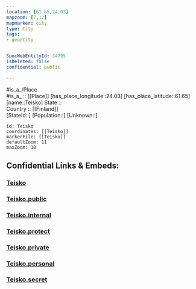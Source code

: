 ```yaml
---
location: [61.65,24.03] 
mapzoom: [7,12] 
mapmarker: city 
type: City
tags:
- geo/City


SpocWebEntityId: 34795
isDeleted: false
confidential: public

---
```

#is_a_/Place  
#is_a_ :: [[Place]] 
[has_place_longitude::24.03] 
[has_place_latitude::61.65] 
[name::Teisko] 
State ::  
Country :: [[Finland]]  
[StateId::] 
[Population::] 
[Unknown::] 


```leaflet
id: Teisko
coordinates: [[Teisko]] 
markerFile: [[Teisko]] 
defaultZoom: 11 
maxZoom: 18
```


## Confidential Links & Embeds: 

### [Teisko](/_Standards/Earth/Continent/Europe/Europe~North/Finland/Provinces~Finland/Western_Finland/counties~Western_Finland/Pirkanmaa/City/Teisko.md) 

### [Teisko.public](/_public/Earth/Continent/Europe/Europe~North/Finland/Provinces~Finland/Western_Finland/counties~Western_Finland/Pirkanmaa/City/Teisko.public.md) 

### [Teisko.internal](/_internal/Earth/Continent/Europe/Europe~North/Finland/Provinces~Finland/Western_Finland/counties~Western_Finland/Pirkanmaa/City/Teisko.internal.md) 

### [Teisko.protect](/_protect/Earth/Continent/Europe/Europe~North/Finland/Provinces~Finland/Western_Finland/counties~Western_Finland/Pirkanmaa/City/Teisko.protect.md) 

### [Teisko.private](/_private/Earth/Continent/Europe/Europe~North/Finland/Provinces~Finland/Western_Finland/counties~Western_Finland/Pirkanmaa/City/Teisko.private.md) 

### [Teisko.personal](/_personal/Earth/Continent/Europe/Europe~North/Finland/Provinces~Finland/Western_Finland/counties~Western_Finland/Pirkanmaa/City/Teisko.personal.md) 

### [Teisko.secret](/_secret/Earth/Continent/Europe/Europe~North/Finland/Provinces~Finland/Western_Finland/counties~Western_Finland/Pirkanmaa/City/Teisko.secret.md)

